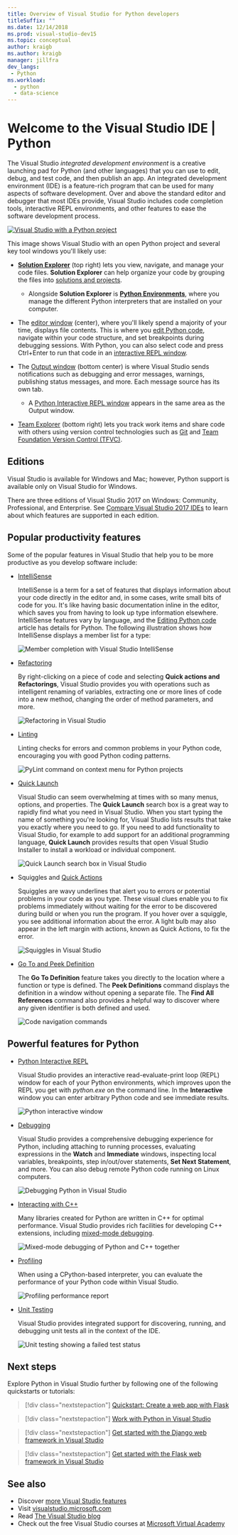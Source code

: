 ```yaml
---
title: Overview of Visual Studio for Python developers
titleSuffix: ""
ms.date: 12/14/2018
ms.prod: visual-studio-dev15
ms.topic: conceptual
author: kraigb
ms.author: kraigb
manager: jillfra
dev_langs:
 - Python
ms.workload:
  - python
  - data-science
---
```

# Welcome to the Visual Studio IDE | Python

The Visual Studio *integrated development environment* is a creative launching pad for Python (and other languages) that you can use to edit, debug, and test code, and then publish an app. An integrated development environment (IDE) is a feature-rich program that can be used for many aspects of software development. Over and above the standard editor and debugger that most IDEs provide, Visual Studio includes code completion tools, interactive REPL environments, and other features to ease the software development process.

[![Visual Studio with a Python project](media/tour-ide-overview.png)](media/tour-ide-overview.png#lightbox)

This image shows Visual Studio with an open Python project and several key tool windows you'll likely use:

- [**Solution Explorer**](../ide/solutions-and-projects-in-visual-studio.md) (top right) lets you view, navigate, and manage your code files. **Solution Explorer** can help organize your code by grouping the files into [solutions and projects](/visualstudio/get-started/tutorial-projects-solutions).
    - Alongside **Solution Explorer** is [**Python Environments**](managing-python-environments-in-visual-studio.md), where you manage the different Python interpreters that are installed on your computer.

- The [editor window](../ide/writing-code-in-the-code-and-text-editor.md) (center), where you'll likely spend a majority of your time, displays file contents. This is where you [edit Python code](editing-python-code-in-visual-studio.md), navigate within your code structure, and set breakpoints during debugging sessions. With Python, you can also select code and press Ctrl+Enter to run that code in an [interactive REPL window](python-interactive-repl-in-visual-studio.md).

- The [Output window](../ide/reference/output-window.md) (bottom center) is where Visual Studio sends notifications such as debugging and error messages, warnings, publishing status messages, and more. Each message source has its own tab.
    - A [Python Interactive REPL window](python-interactive-repl-in-visual-studio.md) appears in the same area as the Output window.

- [Team Explorer](/azure/devops/user-guide/work-team-explorer?view=vsts) (bottom right) lets you track work items and share code with others using version control technologies such as [Git](https://git-scm.com/) and [Team Foundation Version Control (TFVC)](/azure/devops/repos/tfvc/overview?view=vsts).

## Editions

Visual Studio is available for Windows and Mac; however, Python support is available only on Visual Studio for Windows.

There are three editions of Visual Studio 2017 on Windows: Community, Professional, and Enterprise. See [Compare Visual Studio 2017 IDEs](https://visualstudio.microsoft.com/vs/compare/) to learn about which features are supported in each edition.

## Popular productivity features

Some of the popular features in Visual Studio that help you to be more productive as you develop software include:

- [IntelliSense](editing-python-code-in-visual-studio.md#intellisense)

   IntelliSense is a term for a set of features that displays information about your code directly in the editor and, in some cases, write small bits of code for you. It's like having basic documentation inline in the editor, which saves you from having to look up type information elsewhere. IntelliSense features vary by language, and the [Editing Python code](editing-python-code-in-visual-studio.md#intellisense) article has details for Python. The following illustration shows how IntelliSense displays a member list for a type:

   ![Member completion with Visual Studio IntelliSense](media/code-editing-completions-simple.png)

- [Refactoring](refactoring-python-code.md)

   By right-clicking on a piece of code and selecting **Quick actions and Refactorings**, Visual Studio provides you with operations such as intelligent renaming of variables, extracting one or more lines of code into a new method, changing the order of method parameters, and more.

   ![Refactoring in Visual Studio](media/tour-ide-refactor-extract-method.png)

- [Linting](refactoring-python-code.md)

   Linting checks for errors and common problems in your Python code, encouraging you with good Python coding patterns.

   ![PyLint command on context menu for Python projects](media/code-pylint-command.png)

- [Quick Launch](../ide/reference/quick-launch-environment-options-dialog-box.md)

   Visual Studio can seem overwhelming at times with so many menus, options, and properties. The **Quick Launch** search box is a great way to rapidly find what you need in Visual Studio. When you start typing the name of something you're looking for, Visual Studio lists results that take you exactly where you need to go. If you need to add functionality to Visual Studio, for example to add support for an additional programming language, **Quick Launch** provides results that open Visual Studio Installer to install a workload or individual component.

   ![Quick Launch search box in Visual Studio](media/tour-ide-quick-launch.png)

- Squiggles and [Quick Actions](../ide/quick-actions.md)

   Squiggles are wavy underlines that alert you to errors or potential problems in your code as you type. These visual clues enable you to fix problems immediately without waiting for the error to be discovered during build or when you run the program. If you hover over a squiggle, you see additional information about the error. A light bulb may also appear in the left margin with actions, known as Quick Actions, to fix the error.

   ![Squiggles in Visual Studio](media/tour-ide-squiggles.png)

- [Go To and Peek Definition](../ide/go-to-and-peek-definition.md)

   The **Go To Definition** feature takes you directly to the location where a function or type is defined. The **Peek Definitions** command displays the definition in a window without opening a separate file. The **Find All References** command also provides a helpful way to discover where any given identifier is both defined and used.

   ![Code navigation commands](media/tour-ide-navigation-commands.png)

## Powerful features for Python

- [Python Interactive REPL](python-interactive-repl-in-visual-studio.md)

    Visual Studio provides an interactive read-evaluate-print loop (REPL) window for each of your Python environments, which improves upon the REPL you get with *python.exe* on the command line. In the **Interactive** window you can enter arbitrary Python code and see immediate results.

    ![Python interactive window](media/interactive-window.png)

- [Debugging](debugging-python-in-visual-studio.md)

    Visual Studio provides a comprehensive debugging experience for Python, including attaching to running processes, evaluating expressions in the **Watch** and **Immediate** windows, inspecting local variables, breakpoints, step in/out/over statements, **Set Next Statement**, and more. You can also debug remote Python code running on Linux computers.

    ![Debugging Python in Visual Studio](media/remote-debugging-breakpoint-hit.png)

- [Interacting with C++](working-with-c-cpp-python-in-visual-studio.md)

    Many libraries created for Python are written in C++ for optimal performance. Visual Studio provides rich facilities for developing C++ extensions, including [mixed-mode debugging](debugging-mixed-mode-c-cpp-python-in-visual-studio.md).

    ![Mixed-mode debugging of Python and C++ together](media/mixed-mode-debugging.png)

- [Profiling](profiling-python-code-in-visual-studio.md)

    When using a CPython-based interpreter, you can evaluate the performance of your Python code within Visual Studio.

    ![Profiling performance report](media/profiling-results.png)

- [Unit Testing](unit-testing-python-in-visual-studio.md)

    Visual Studio provides integrated support for discovering, running, and debugging unit tests all in the context of the IDE.

    ![Unit testing showing a failed test status](media/unit-test-A-fail.png)

## Next steps

Explore Python in Visual Studio further by following one of the following quickstarts or tutorials:

> [!div class="nextstepaction"]
> [Quickstart: Create a web app with Flask](../ide/quickstart-python.md?toc=/visualstudio/python/toc.json&bc=/visualstudio/python/_breadcrumb/toc.json)

> [!div class="nextstepaction"]
> [Work with Python in Visual Studio](tutorial-working-with-python-in-visual-studio-step-01-create-project.md)

> [!div class="nextstepaction"]
> [Get started with the Django web framework in Visual Studio](learn-django-in-visual-studio-step-01-project-and-solution.md)

> [!div class="nextstepaction"]
> [Get started with the Flask web framework in Visual Studio](learn-flask-visual-studio-step-01-project-solution.md)

## See also

- Discover [more Visual Studio features](../ide/advanced-feature-overview.md)
- Visit [visualstudio.microsoft.com](https://visualstudio.microsoft.com/vs/)
- Read [The Visual Studio blog](https://devblogs.microsoft.com/visualstudio/)
- Check out the free Visual Studio courses at [Microsoft Virtual Academy](https://mva.microsoft.com/product-training/visual-studio-courses#!index=2&lang=1033)
